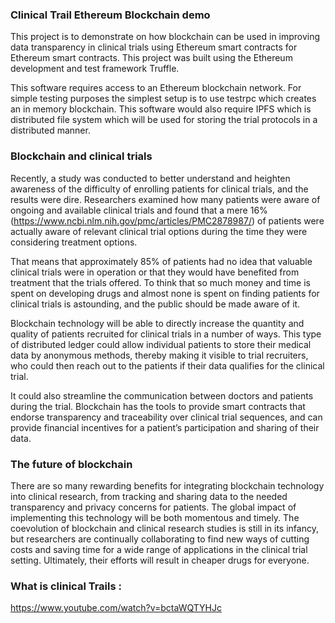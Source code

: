 ### Clinical Trail Ethereum Blockchain demo

This project is to demonstrate on how blockchain can be used in improving data transparency in clinical trials using Ethereum smart contracts for Ethereum smart contracts. This project was built using the Ethereum development and test framework Truffle.

This software requires access to an Ethereum blockchain network. For simple testing purposes the simplest setup is to use testrpc which creates an in memory blockchain. This software would also require IPFS which is distributed file system which will be used for storing the trial protocols in a distributed manner.



### Blockchain and clinical trials  

Recently, a study was conducted to better understand and heighten awareness of the difficulty of enrolling patients for clinical trials, and the results were dire. Researchers examined how many patients were aware of ongoing and available clinical trials and found that a mere 16% (https://www.ncbi.nlm.nih.gov/pmc/articles/PMC2878987/) of patients were actually aware of relevant clinical trial options during the time they were considering treatment options.

That means that approximately 85% of patients had no idea that valuable clinical trials were in operation or that they would have benefited from treatment that the trials offered. To think that so much money and time is spent on developing drugs and almost none is spent on finding patients for clinical trials is astounding, and the public should be made aware of it.

Blockchain technology will be able to directly increase the quantity and quality of patients recruited for clinical trials in a number of ways. This type of distributed ledger could allow individual patients to store their medical data by anonymous methods, thereby making it visible to trial recruiters, who could then reach out to the patients if their data qualifies for the clinical trial.

It could also streamline the communication between doctors and patients during the trial. Blockchain has the tools to provide smart contracts that endorse transparency and traceability over clinical trial sequences, and can provide financial incentives for a patient’s participation and sharing of their data.

 

### The future of blockchain

There are so many rewarding benefits for integrating blockchain technology into clinical research, from tracking and sharing data to the needed transparency and privacy concerns for patients. The global impact of implementing this technology will be both momentous and timely. The coevolution of blockchain and clinical research studies is still in its infancy, but researchers are continually collaborating to find new ways of cutting costs and saving time for a wide range of applications in the clinical trial setting. Ultimately, their efforts will result in cheaper drugs for everyone.

### What is clinical Trails :

https://www.youtube.com/watch?v=bctaWQTYHJc